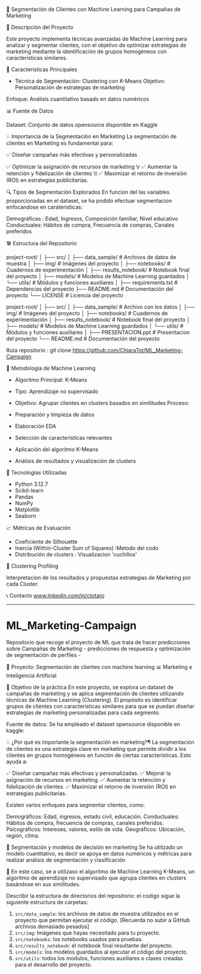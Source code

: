 🎯 Segmentación de Clientes con Machine Learning para Campañas de Marketing 

📌 Descripción del Proyecto 

Este proyecto implementa técnicas avanzadas de Machine Learning para analizar y segmentar clientes, con el objetivo de optimizar estrategias de marketing mediante la identificación de grupos homogéneos con características similares.

🚀 Características Principales

- Técnica de Segmentación: Clustering con K-Means
Objetivo: Personalización de estrategias de marketing

Enfoque: Análisis cuantitativo basado en datos numéricos

📊 Fuente de Datos

Dataset: Conjunto de datos opensource disponible en Kaggle


💡 Importancia de la Segmentación en Marketing
La segmentación de clientes en Marketing es fundamental para:

✅ Diseñar campañas más efectivas y personalizadas 

✅ Optimizar la asignación de recursos de marketing \r
✅ Aumentar la retención y fidelización de clientes \t
✅ Maximizar el retorno de inversión (ROI) en estrategias publicitarias.


🔍 Tipos de Segmentación Explorados
En funcion del las variables proporcionadas en el dataset, se ha podido efectuar segmentacion enfocandose en carateristicas:

Demográficas : Edad, Ingresos, Composición familiar, Nivel educativo
Conductuales: Hábitos de compra, Frecuencia de compras, Canales preferidos


🛠 Estructura del Repositorio

project-root/
│
├── src/
│   ├── data_sample/          # Archivos de datos de muestra
│   ├── img/                  # Imágenes del proyecto
│   ├── notebooks/            # Cuadernos de experimentación
│   ├── results_notebook/     # Notebook final del proyecto
│   ├── models/               # Modelos de Machine Learning guardados
│   └── utils/                # Módulos y funciones auxiliares
│
├── requirements.txt          # Dependencias del proyecto
├── README.md                 # Documentación del proyecto
└── LICENSE                   # Licencia del proyecto

project-root/
│
├── src/
│   ├── data_sample/          # Archivo con los datos
│   ├── img/                  # Imágenes del proyecto
│   ├── notebooks/            # Cuadernos de experimentación
│   ├── results_notebook/     # Notebook final del proyecto
│   ├── models/               # Modelos de Machine Learning guardados
│   └── utils/                # Módulos y funciones auxiliares
│
├── PRESENTACION.ppt          # Presentacion del proyecto
└── README.md                 # Documentación del proyecto

Ruta repositorio : git clone https://github.com/ChiaraTot/ML_Marketing-Campaign

🧠 Metodología de Machine Learning
- Algoritmo Principal: K-Means

- Tipo: Aprendizaje no supervisado
- Objetivo: Agrupar clientes en clusters basados en similitudes
Proceso:

- Preparación y limpieza de datos
- Elaboración EDA
- Selección de características relevantes
- Aplicación del algoritmo K-Means
- Análisis de resultados y visualización de clusters



🔬 Tecnologías Utilizadas

- Python 3.12.7
- Scikit-learn
- Pandas
- NumPy
- Matplotlib
- Seaborn


📈 Métricas de Evaluación

- Coeficiente de Silhouette
- Inercia (Within-Cluster Sum of Squares) :Metodo del codo
- Distribución de clusters : Visualizacion 'cuchillos'

🎯 Clustering Profiling

Interpretacion de los resultados y propuestas estrategias de Marketing por cada Cluster.

📞 Contacto
www.linkedin.com/in/ctotaro



----------------------------------------------------

# ML_Marketing-Campaign
Repositorio que recoge el proyecto de ML que trata de hacer predicciones sobre Campañas de Marketing - predicciones de respuesta y optimización de segmentación de perfiles -

📌 Proyecto: Segmentación de clientes con machine learning
📊 Marketing e Inteligencia Artificial

🎯 Objetivo de la práctica
En este proyecto, se explora un dataset de campañas de marketing y se aplica segmentación de clientes utilizando técnicas de Machine Learning (Clustering).
El propósito es identificar grupos de clientes con características similares para que se puedan diseñar estrategias de marketing personalizadas para cada segmento.

Fuente de datos: 
Se ha empleado el dataset opensource disponible en kaggle: 

💡 ¿Por qué es importante la segmentación en marketing?¶
La segmentación de clientes es una estrategia clave en marketing que permite dividir a los clientes en grupos homogéneos en función de ciertas características. Esto ayuda a:

✅ Diseñar campañas más efectivas y personalizadas.
✅ Mejorar la asignación de recursos en marketing.
✅ Aumentar la retención y fidelización de clientes.
✅ Maximizar el retorno de inversión (ROI) en estrategias publicitarias.

Existen varios enfoques para segmentar clientes, como:

Demográficos: Edad, ingresos, estado civil, educación.
Conductuales: Hábitos de compra, frecuencia de compras, canales preferidos.
Psicográficos: Intereses, valores, estilo de vida.
Geográficos: Ubicación, región, clima.

🔬 Segmentación y modelos de decisión en marketing
Se ha utilizado un modelo cuantitativo, es decir se apoya en datos numéricos y métricas para realizar análisis de segmentación y clasificación

📌 En este caso, se a utilizaso el algoritmo de Machine Learning K-Means, un algoritmo de aprendizaje no supervisado que agrupa clientes en clusters basándose en sus similitudes.

Describir la estructura de directorios del repositorio: 
el codigo sigue la siguiente estructura de carpetas:
1. ``src/data_sample``: los archivos de datos de muestra utilizados en el proyecto que permitan ejecutar el código. [Recuerda no subir a GitHub archivos demasiado pesados]
2. ``src/img``: Imágenes que hayas necesitado para tu proyecto. 
3. ``src/notebooks``: los notebooks usados para pruebas.
4. ``src/results_notebook``: el notebook final resultante del proyecto.
5. ``src/models``: los modelos guardados al ejecutar el código del proyecto.
6. ``src/utils``: todos los modulos, funciones auxiliares o clases creadas para el desarrollo del proyecto.